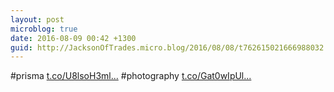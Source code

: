 ```yaml
---
layout: post
microblog: true
date: 2016-08-09 00:42 +1300
guid: http://JacksonOfTrades.micro.blog/2016/08/08/t762615021666988032.html
---
```

#prisma [t.co/U8lsoH3ml...](https://t.co/U8lsoH3ml8) #photography [t.co/Gat0wIpUl...](https://t.co/Gat0wIpUl4)
